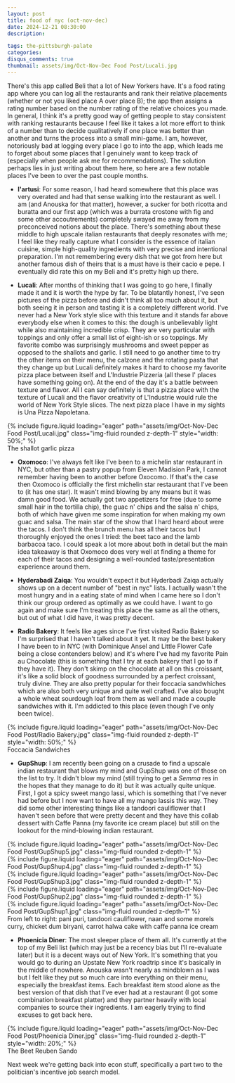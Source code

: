 ```yaml
---
layout: post
title: food of nyc (oct-nov-dec)
date: 2024-12-21 08:30:00
description: 

tags: the-pittsburgh-palate
categories:
disqus_comments: true
thumbnail: assets/img/Oct-Nov-Dec Food Post/Lucali.jpg
---
```


There's this app called Beli that a lot of New Yorkers have. It's a food rating app where you can log all the restaurants and rank their relative placements (whether or not you liked place A over place B); the app then assigns a rating number based on the number rating of the relative choices you made. In general, I think it's a pretty good way of getting people to stay consistent with ranking restaurants because I feel like it takes a lot more effort to think of a number than to decide qualitatively if one place was better than another and turns the process into a small mini-game. I am, however, notoriously bad at logging every place I go to into the app, which leads me to forget about some places that I genuinely want to keep track of (especially when people ask me for recommendations). The solution perhaps lies in just writing about them here, so here are a few notable places I've been to over the past couple months.

- **l'artusi**: For some reason, I had heard somewhere that this place was very overated and had that sense walking into the restaurant as well. I am (and Anouska for that matter), however, a sucker for both ricotta and buratta and our first app (which was a burrata crostone with fig and some other accoutrements) completely swayed me away from my preconceived notions about the place. There's something about these middle to high upscale italian restaurants that deeply resonates with me; I feel like they really capture what I consider is the essence of italian cuisine, simple high-quality ingredients with very precise and intentional preparation. I'm not remembering every dish that we got from here but another famous dish of theirs that is a must have is their cacio e pepe. I eventually did rate this on my Beli and it's pretty high up there.
  
- **Lucali**: After months of thinking that I was going to go here, I finally made it and it is worth the hype by far. To be blatantly honest, I've seen pictures of the pizza before and didn't think all too much about it, but both seeing it in person and tasting it is a completely different world. I've never had a New York style slice with this texture and it stands far above everybody else when it comes to this: the dough is unbelievably light while also maintaining incredible crisp. They are very particular with toppings and only offer a small list of eight-ish or so toppings. My favorite combo was surprisingly mushrooms and sweet pepper as opposed to the shallots and garlic. I still need to go another time to try the other items on their menu, the calzone and the rotating pasta that they change up but Lucali definitely makes it hard to choose my favorite pizza place between itself and L'Industrie Pizzeria (all these l' places have something going on). At the end of the day it's a battle between texture and flavor. All I can say definitely is that a pizza place with the texture of Lucali and the flavor creativity of L'Industrie would rule the world of New York Style slices. The next pizza place I have in my sights is Una Pizza Napoletana.

<div class="row mt-3">
    <div class="col-sm mt-3 mt-md-0">
    </div>
    <div class="col-sm mt-3 mt-md-0">
        {% include figure.liquid loading="eager" path="assets/img/Oct-Nov-Dec Food Post/Lucali.jpg" class="img-fluid rounded z-depth-1" style="width: 50%;" %}
    </div>
    <div class="col-sm mt-3 mt-md-0">
    </div>
</div>
<div class="caption">
    The shallot garlic pizza
</div>

- **Oxomoco**: I've always felt like I've been to a michelin star restaurant in NYC, but other than a pastry popup from Eleven Madision Park, I cannot remember having been to another before Oxocomo. If that's the case then Oxomoco is officially the first michelin star restaurant that I've been to (it has one star). It wasn't mind blowing by any means but it was damn good food. We actually got two appetizers for free (due to some small hair in the tortilla chip), the guac n' chips and the salsa n' chips, both of which have given me some inspiration for when making my own guac and salsa. The main star of the show that I hard heard about were the tacos. I don't think the brunch menu has all their tacos but I thoroughly enjoyed the ones I tried: the beet taco and the lamb barbacoa taco. I could speak a lot more about both in detail but the main idea takeaway is that Oxomoco does very well at finding a theme for each of their tacos and designing a well-rounded taste/presentation experience around them.

- **Hyderabadi Zaiqa**: You wouldn't expect it but Hyderbadi Zaiqa actually shows up on a decent number of "best in nyc" lists. I actually wasn't the most hungry and in a eating state of mind when I came here so I don't think our group ordered as optimally as we could have. I want to go again and make sure I'm treating this place the same as all the others, but out of what I did have, it was pretty decent.
  
- **Radio Bakery**: It feels like ages since I've first visited Radio Bakery so I'm surprised that I haven't talked about it yet. It may be the best bakery I have been to in NYC (with Dominique Ansel and Little Flower Cafe being a close contenders below) and it's where I've had my favorite Pain au Chocolate (this is something that I try at each bakery that I go to if they have it). They don't skimp on the chocolate at all on this croissant, it's like a solid block of goodness surrounded by a perfect croissant, truly divine. They are also pretty popular for their foccacia sandwhiches which are also both very unique and quite well crafted. I've also bought a whole wheat sourdough loaf from them as well and made a couple sandwiches with it. I'm addicted to this place (even though I've only been twice).

<div class="row mt-3">
    <div class="col-sm mt-3 mt-md-0">
    </div>
    <div class="col-sm mt-3 mt-md-0">
        {% include figure.liquid loading="eager" path="assets/img/Oct-Nov-Dec Food Post/Radio Bakery.jpg" class="img-fluid rounded z-depth-1" style="width: 50%;" %}
    </div>
    <div class="col-sm mt-3 mt-md-0">
    </div>
</div>
<div class="caption">
    Foccacia Sandwiches
</div>

- **GupShup**: I am recently been going on a crusade to find a upscale indian restaurant that blows my mind and GupShup was one of those on the list to try. It didn't blow my mind (still trying to get a *Semma* res in the hopes that they manage to do it) but it was actually quite unique. First, I got a spicy sweet mango lassi, which is something that I've never had before but I now want to have all my mango lassis this way. They did some other interesting things like a tandoori cauliflower that I haven't seen before that were pretty decent and they have this collab dessert with Caffe Panna (my favorite ice cream place) but still on the lookout for the mind-blowing indian restaurant.

<div class="row mt-3">
    <div class="col-sm mt-3 mt-md-0">
        {% include figure.liquid loading="eager" path="assets/img/Oct-Nov-Dec Food Post/GupShup5.jpg" class="img-fluid rounded z-depth-1" %}
    </div>
    <div class="col-sm mt-3 mt-md-0">
        {% include figure.liquid loading="eager" path="assets/img/Oct-Nov-Dec Food Post/GupShup4.jpg" class="img-fluid rounded z-depth-1" %}
    </div>
    <div class="col-sm mt-3 mt-md-0">
        {% include figure.liquid loading="eager" path="assets/img/Oct-Nov-Dec Food Post/GupShup3.jpg" class="img-fluid rounded z-depth-1" %}
    </div>
    <div class="col-sm mt-3 mt-md-0">
        {% include figure.liquid loading="eager" path="assets/img/Oct-Nov-Dec Food Post/GupShup2.jpg" class="img-fluid rounded z-depth-1" %}
    </div>
    <div class="col-sm mt-3 mt-md-0">
        {% include figure.liquid loading="eager" path="assets/img/Oct-Nov-Dec Food Post/GupShup1.jpg" class="img-fluid rounded z-depth-1" %}
    </div>
</div>
<div class="caption">
    From left to right: pani puri, tandoori cauliflower, naan and some morels curry, chicket dum biryani, carrot halwa cake with caffe panna ice cream
</div>

- **Phoenicia Diner**: The most sleeper place of them all. It's currently at the top of my Beli list (which may just be a recency bias but I'll re-evaluate later) but it is a decent ways out of New York. It's something that you would go to during an Upstate New York roadtrip since it's basically in the middle of nowhere. Anouska wasn't nearly as mindblown as I was but I felt like they put so much care into everything on their menu, especially the breakfast items. Each breakfast item stood alone as the best version of that dish that I've ever had at a restaurant (I got some combination breakfast platter) and they partner heavily with local companies to source their ingredients. I am eagerly trying to find excuses to get back here.

<div class="row mt-3">
    <div class="col-sm mt-3 mt-md-0">
    </div>
    <div class="col-sm mt-3 mt-md-0">
        {% include figure.liquid loading="eager" path="assets/img/Oct-Nov-Dec Food Post/Phoenicia Diner.jpg" class="img-fluid rounded z-depth-1" style="width: 20%;" %}
    </div>
    <div class="col-sm mt-3 mt-md-0">
    </div>
</div>
<div class="caption">
    The Beet Reuben Sando
</div>

Next week we're getting back into econ stuff, specifically a part two to the politician's incentive job search model.
